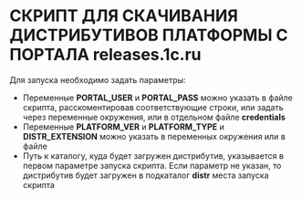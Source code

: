 # СКРИПТ ДЛЯ СКАЧИВАНИЯ ДИСТРИБУТИВОВ ПЛАТФОРМЫ С ПОРТАЛА releases.1c.ru

Для запуска необходимо задать параметры:
* Переменные **PORTAL_USER** и **PORTAL_PASS** можно указать в файле скрипта, расскоментировав соответствующие строки,
 или задать через переменные окружения, или в отдельном файле **credentials**
* Переменные **PLATFORM_VER** и **PLATFORM_TYPE** и **DISTR_EXTENSION** можно указать в переменных окружения или в файле
* Путь к каталогу, куда будет загружен дистрибутив, указывается в первом параметре запуска скрипта. Если параметр не указан,
то дистрибутив будет загружен в подкаталог **distr** места запуска скрипта